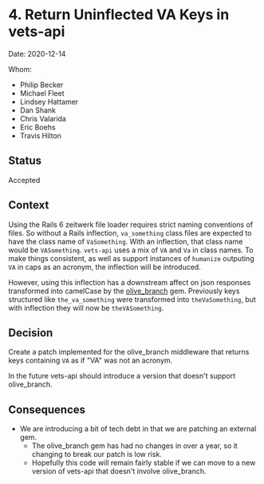 # 4. Return Uninflected VA Keys in vets-api

Date: 2020-12-14

Whom:
- Philip Becker
- Michael Fleet
- Lindsey Hattamer
- Dan Shank
- Chris Valarida
- Eric Boehs
- Travis Hilton

## Status

Accepted

## Context

Using the Rails 6 zeitwerk file loader requires strict naming conventions of files. So without a Rails inflection, `va_something` class files are expected to have the class name of `VaSomething`. With an inflection, that class name would be `VASomething`. `vets-api` uses a mix of `VA` and `Va` in class names. To make things consistent, as well as support instances of `humanize` outputing `VA` in caps as an acronym, the inflection will be introduced.

However, using this inflection has a downstream affect on json responses transformed into camelCase by the [olive_branch](https://github.com/vigetlabs/olive_branch) gem. Previously keys structured like `the_va_something` were transformed into `theVaSomething`, but with inflection they will now be `theVASomething`.

## Decision

Create a patch implemented for the olive_branch middleware that returns keys containing `VA` as if "VA" was not an acronym.

In the future vets-api should introduce a version that doesn't support olive_branch.

## Consequences

- We are introducing a bit of tech debt in that we are patching an external gem.
  - The olive_branch gem has had no changes in over a year, so it changing to break our patch is low risk.
  - Hopefully this code will remain fairly stable if we can move to a new version of vets-api that doesn't involve olive_branch.
